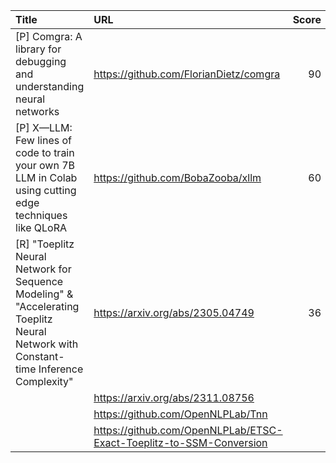 | Title                                                                                                                                    | URL                                                                 |   Score | Date                |
|:-----------------------------------------------------------------------------------------------------------------------------------------|:--------------------------------------------------------------------|--------:|:--------------------|
| [P] Comgra: A library for debugging and understanding neural networks                                                                    | https://github.com/FlorianDietz/comgra                              |      90 | 2023-11-23 16:01:56 |
| [P] X—LLM: Few lines of code to train your own 7B LLM in Colab using cutting edge techniques like QLoRA                                  | https://github.com/BobaZooba/xllm                                   |      60 | 2023-11-23 16:42:36 |
| [R] "Toeplitz Neural Network for Sequence Modeling" &amp; "Accelerating Toeplitz Neural Network with Constant-time Inference Complexity" | https://arxiv.org/abs/2305.04749                                    |      36 | 2023-11-24 09:30:02 |
|                                                                                                                                          | https://arxiv.org/abs/2311.08756                                    |         |                     |
|                                                                                                                                          | https://github.com/OpenNLPLab/Tnn                                   |         |                     |
|                                                                                                                                          | https://github.com/OpenNLPLab/ETSC-Exact-Toeplitz-to-SSM-Conversion |         |                     |